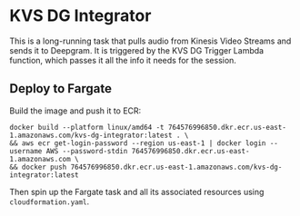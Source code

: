 # KVS DG Integrator

This is a long-running task that pulls audio from Kinesis Video Streams 
and sends it to Deepgram. It is triggered by the KVS DG Trigger Lambda 
function, which passes it all the info it needs for the session.

## Deploy to Fargate

Build the image and push it to ECR:

```shell
docker build --platform linux/amd64 -t 764576996850.dkr.ecr.us-east-1.amazonaws.com/kvs-dg-integrator:latest . \
&& aws ecr get-login-password --region us-east-1 | docker login --username AWS --password-stdin 764576996850.dkr.ecr.us-east-1.amazonaws.com \
&& docker push 764576996850.dkr.ecr.us-east-1.amazonaws.com/kvs-dg-integrator:latest
```

Then spin up the Fargate task and all its associated resources
using `cloudformation.yaml`.
